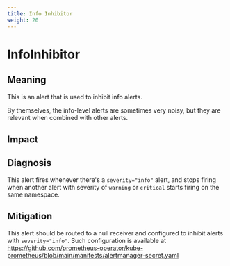 ```yaml
---
title: Info Inhibitor
weight: 20
---
```


# InfoInhibitor

## Meaning

This is an alert that is used to inhibit info alerts.

By themselves, the info-level alerts are sometimes very noisy,
but they are relevant when combined with other alerts.
          
## Impact

## Diagnosis

This alert fires whenever there's a `severity="info"` alert,
and stops firing when another alert with severity of `warning` or
`critical` starts firing on the same namespace.


## Mitigation

This alert should be routed to a null receiver and configured to inhibit
alerts with `severity="info"`. Such configuration is available at https://github.com/prometheus-operator/kube-prometheus/blob/main/manifests/alertmanager-secret.yaml
